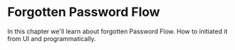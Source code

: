 # Forgotten Password Flow

In this chapter we'll learn about forgotten Password Flow. How to initiated it from UI and programmatically.  


